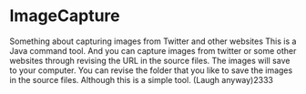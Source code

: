 # ImageCapture
Something about capturing images from Twitter and other websites
This is a Java command tool. 
And you can capture images from twitter or some other websites through revising the URL in the source files.
The images will save to your computer. 
You can revise the folder that you like to save the images in the source files.
Although this is a simple tool. (Laugh anyway)2333

